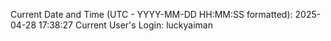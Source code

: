 Current Date and Time (UTC - YYYY-MM-DD HH:MM:SS formatted): 2025-04-28 17:38:27
Current User's Login: luckyaiman

